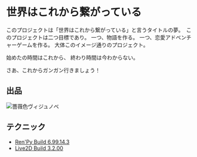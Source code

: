 # 世界はこれから繋がっている

このプロジェクトは「世界はこれから繋がっている」と言うタイトルの夢。　このプロジェクトは二つ目標であり。
一つ、物語を作る。
一つ、恋愛アドベンチャーゲームを作る。
大体このイメージ通りのプロジェクト。

始めたの時間はこれから、
終わり時間は今わからない。

さあ、これからガンガン行きましょう！

## 出品

![薔薇色ヴィジュノベ](https://imgur.com/2WJA04z.png)

## テクニック
* [Ren'Py Build 6.99.14.3](https://www.renpy.org/)
* [Live2D Build 3.2.00](http://www.live2d.com/ja/)